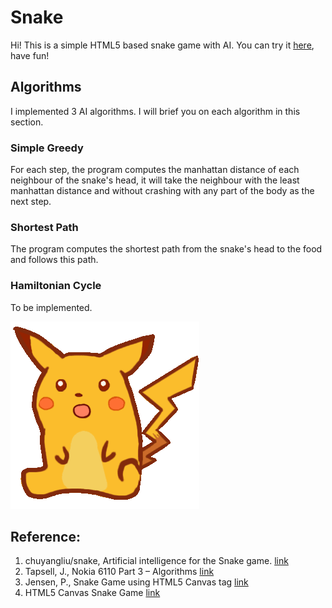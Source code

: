 # Snake
Hi!
This is a simple HTML5 based snake game with AI.
You can try it [here](https://dulongsang.github.io/Snake/), have fun!

## Algorithms
I implemented 3 AI algorithms. I will brief you on each algorithm in this section.

### Simple Greedy
For each step, the program computes the manhattan distance of each neighbour of the snake's head,
it will take the neighbour with the least manhattan distance and without crashing with any part
of the body as the next step.

### Shortest Path
The program computes the shortest path from the snake's head to the food and follows this path.

### Hamiltonian Cycle
To be implemented.

![Pikachu](pikachu.gif)

## Reference:
1. chuyangliu/snake, Artificial intelligence for the Snake game. [link](https://github.com/chuyangliu/snake)
2. Tapsell, J., Nokia 6110 Part 3 – Algorithms [link](https://johnflux.com/2015/05/02/nokia-6110-part-3-algorithms/)
3. Jensen, P., Snake Game using HTML5 Canvas tag [link](https://thoughtbot.com/blog/html5-canvas-snake-game)
4. HTML5 Canvas Snake Game [link](https://www.html5canvastutorials.com/advanced/html5-canvas-snake-game/)